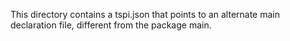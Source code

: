 This directory contains a tspi.json that points to an alternate main declaration file, different from the package main.
